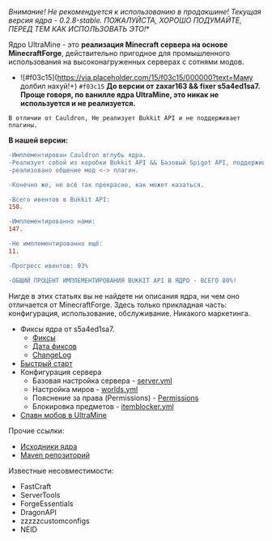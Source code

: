 *Внимание! Не рекомендуется к использованию в продакшине! Текущая версия ядра - 0.2.8-stable. ПОЖАЛУЙСТА, ХОРОШО ПОДУМАЙТЕ, ПЕРЕД ТЕМ КАК ИСПОЛЬЗОВАТЬ ЭТО!**

Ядро UltraMine - это **реализация Minecraft сервера на основе MinecraftForge**, действительно пригодное для промышленного использования на высоконагруженных серверах с сотнями модов.


- ![#f03c15](https://via.placeholder.com/15/f03c15/000000?text=Маму долбил нахуй!+) `#f03c15`
**До версии от zaxar163 && fixer s5a4ed1sa7. Проще говоря, по ванилле ядра UltraMine, это никак не используется и не реализуется.**
```fix
В отличии от Cauldron, Не реализует Bukkit API и не поддерживает плагины.
```
**В нашей версии:**
```diff
-Имплементирован Cauldron вглубь ядра.
-Реализует собой из коробки Bukkit API && Базовый Spigot API, поддерживает 99.90% плагинов,
-реализовано общение мод <-> плагин.

-Конечно же, не всё так прекрасно, как может казаться.

-Всего ивентов в Bukkit API:
158.

-Имплементированно нами:
147.

-Не имплементированно ещё:
11.

-Прогресс ивентов: 93%

-ОБЩИЙ ПРОЦЕНТ ИМПЛЕМЕНТИРОВАНИЯ BUKKIT API В ЯДРО - ВСЕГО 80%!
```

Нигде в этих статьях вы не найдете ни описания ядра, ни чем оно отличается от MinecraftForge. Здесь только прикладная часть: конфигурация, использование, обслуживание. Никакого маркетинга.

* Фиксы ядра от s5a4ed1sa7.
  * [Фиксы](.github/s5a4ed1sa7/s5a4ed1sa7.markdown)
  * [Дата фиксов](.github/s5a4ed1sa7/FixDate.markdown)
  * [ChangeLog](.github/s5a4ed1sa7/ChangeLog.markdown)
* [Быстрый старт](.github/Quickstart.markdown)
* Конфигурация сервера
  * Базовая настройка сервера - [server.yml](.github/server.yml)
  * Настройка миров - [worlds.yml](.github/worlds.yml)
  * Пояснение за права (Permissions) - [Permissions](.github/Permissions.markdown)
  * Блокировка предметов - [itemblocker.yml](.github/itemblocker.yml)
* [Спавн мобов в UltraMine](.github/MobSpawn.markdown)

Прочие ссылки:
* [Исходники ядра](https://github.com/AspireWorld-Project/AspireCore)
* [Maven репозиторий](https://maven.ultramine.ru/org/ultramine/core)

Известные несовместимости:
* FastCraft
* ServerTools
* ForgeEssentials
* DragonAPI
* zzzzzcustomconfigs
* NEID
